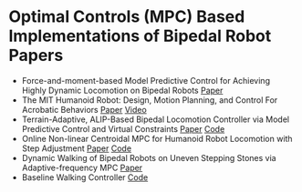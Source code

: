 # Optimal Controls (MPC) Based Implementations of Bipedal Robot Papers

- Force-and-moment-based Model Predictive Control for Achieving Highly Dynamic Locomotion on Bipedal Robots [Paper](https://arxiv.org/pdf/2104.00065.pdf)
- The MIT Humanoid Robot: Design, Motion Planning, and Control For Acrobatic Behaviors [Paper](https://arxiv.org/pdf/2104.09025.pdf) [Video](https://www.youtube.com/watch?v=Z9oFlzL0T2s)
- Terrain-Adaptive, ALIP-Based Bipedal Locomotion Controller via Model Predictive Control and Virtual Constraints [Paper](https://arxiv.org/pdf/2109.14862.pdf) [Code](https://github.com/UMich-BipedLab/cassie_alip_mpc)
- Online Non-linear Centroidal MPC for Humanoid Robot Locomotion with Step Adjustment [Paper](https://arxiv.org/pdf/2203.04489.pdf) [Code](https://github.com/ami-iit/paper_romualdi_2022_icra_centroidal-mpc-walking)
- Dynamic Walking of Bipedal Robots on Uneven Stepping Stones via Adaptive-frequency MPC [Paper](https://arxiv.org/pdf/2209.08664.pdf)
- Baseline Walking Controller [Code](https://github.com/isri-aist/BaselineWalkingController)

